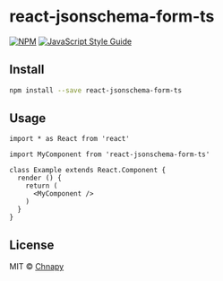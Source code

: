 # react-jsonschema-form-ts

> 

[![NPM](https://img.shields.io/npm/v/react-jsonschema-form-ts.svg)](https://www.npmjs.com/package/react-jsonschema-form-ts) [![JavaScript Style Guide](https://img.shields.io/badge/code_style-standard-brightgreen.svg)](https://standardjs.com)

## Install

```bash
npm install --save react-jsonschema-form-ts
```

## Usage

```tsx
import * as React from 'react'

import MyComponent from 'react-jsonschema-form-ts'

class Example extends React.Component {
  render () {
    return (
      <MyComponent />
    )
  }
}
```

## License

MIT © [Chnapy](https://github.com/Chnapy)
